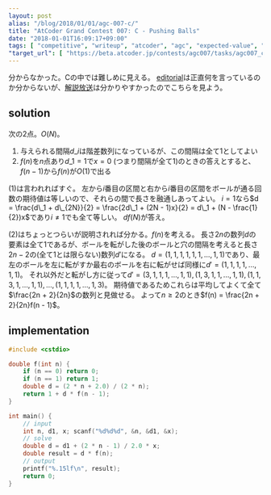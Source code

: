 ```yaml
---
layout: post
alias: "/blog/2018/01/01/agc-007-c/"
title: "AtCoder Grand Contest 007: C - Pushing Balls"
date: "2018-01-01T16:09:17+09:00"
tags: [ "competitive", "writeup", "atcoder", "agc", "expected-value", "probability" ]
"target_url": [ "https://beta.atcoder.jp/contests/agc007/tasks/agc007_c" ]
---
```


分からなかった。Cの中では難しめに見える。
[editorial](http://agc007.contest.atcoder.jp/data/agc/007/editorial.pdf)は正直何を言っているのか分からないが、[解説放送](https://www.youtube.com/watch?v=6ZP8JyGsQBs)は分かりやすかったのでこちらを見よう。

## solution

次の$2$点。$O(N)$。

1.  与えられる間隔$d\_i$は階差数列になっているが、この間隔は全て$1$としてよい
2.  $f(n)$を$n$点あり$d\_1 = 1$で$x = 0$ (つまり間隔が全て$1$)のときの答えとすると、$f(n - 1)$から$f(n)$が$O(1)$で出る

(1)は言われればすぐ。
左から$i$番目の区間と右から$i$番目の区間をボールが通る回数の期待値は等しいので、それらの間で長さを融通しあってよい。
$i = 1$なら$d = \frac{d\_1 + d\_{2N}}{2} = \frac{2d\_1 + (2N - 1)x}{2} = d\_1 + (N - \frac{1}{2})x$であり$i \ne 1$でも全て等しい。
$d f(N)$が答え。

(2)はちょっとつらいが説明されれば分かる。$f(n)$を考える。
長さ$2n$の数列$d$の要素は全て$1$であるが、ボールを転がした後のボールと穴の間隔を考えると長さ$2n-2$の(全て$1$とは限らない)数列$d'$になる。
$d = (1, 1, 1, 1, 1, 1, \dots, 1, 1)$であり、最左のボールを左に転がすか最右のボールを右に転がせば同様に$d' = (1, 1, 1, 1, \dots, 1, 1)$。
それ以外だと転がし方に従って$d' = (3, 1, 1, 1, \dots, 1, 1), (1, 3, 1, 1, \dots, 1, 1), (1, 1, 3, 1, \dots, 1, 1), \dots, (1, 1, 1, 1, \dots, 1, 3)$。
期待値であるためこれらは平均してよくて全て$\frac{2n + 2}{2n}$の数列と見做せる。
よって$n \ge 2$のとき$f(n) = \frac{2n + 2}{2n}f(n - 1)$。

## implementation

``` c++
#include <cstdio>

double f(int n) {
    if (n == 0) return 0;
    if (n == 1) return 1;
    double d = (2 * n + 2.0) / (2 * n);
    return 1 + d * f(n - 1);
}

int main() {
    // input
    int n, d1, x; scanf("%d%d%d", &n, &d1, &x);
    // solve
    double d = d1 + (2 * n - 1) / 2.0 * x;
    double result = d * f(n);
    // output
    printf("%.15lf\n", result);
    return 0;
}
```
